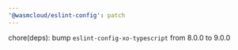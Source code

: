 ```yaml
---
'@wasmcloud/eslint-config': patch
---
```


chore(deps): bump `eslint-config-xo-typescript` from 8.0.0 to 9.0.0

